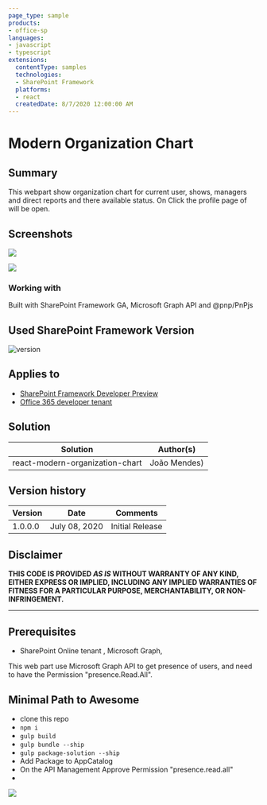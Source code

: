 ```yaml
---
page_type: sample
products:
- office-sp
languages:
- javascript
- typescript
extensions:
  contentType: samples
  technologies:
  - SharePoint Framework
  platforms:
  - react
  createdDate: 8/7/2020 12:00:00 AM
---
```

# Modern Organization Chart

## Summary

This webpart show organization chart for current user, shows, managers and direct reports and there available status.
On Click the profile page of will be open.




## Screenshots

![](../react-modern-organization-chart/assets/Screenshot1.png)

![](../react-modern-organization-chart/assets/Screenshot2.png)


### Working with

Built with SharePoint Framework GA, Microsoft Graph API and @pnp/PnPjs  

## Used SharePoint Framework Version

![version](https://img.shields.io/badge/version-1.10.0-green.svg)

## Applies to

* [SharePoint Framework Developer Preview](https://docs.microsoft.com/sharepoint/dev/spfx/sharepoint-framework-overview)
* [Office 365 developer tenant](https://docs.microsoft.com/sharepoint/dev/spfx/set-up-your-developer-tenant)

## Solution

Solution|Author(s)
--------|---------
react-modern-organization-chart|João Mendes)

## Version history

Version|Date|Comments
-------|----|--------
1.0.0.0|July 08, 2020| Initial Release


## Disclaimer

**THIS CODE IS PROVIDED *AS IS* WITHOUT WARRANTY OF ANY KIND, EITHER EXPRESS OR IMPLIED, INCLUDING ANY IMPLIED WARRANTIES OF FITNESS FOR A PARTICULAR PURPOSE, MERCHANTABILITY, OR NON-INFRINGEMENT.**

---

## Prerequisites

- SharePoint Online tenant , Microsoft Graph,

This web part use Microsoft Graph API to get presence of users, and need to have the Permission "presence.Read.All".

## Minimal Path to Awesome

- clone this repo
- `npm i`
- `gulp build`
- `gulp bundle --ship`
- `gulp package-solution --ship`
-  Add Package to AppCatalog
-  On the API Management Approve Permission "presence.read.all"
- 



![](https://telemetry.sharepointpnp.com/sp-dev-fx-webparts/samples/react-modern-organization-chart)

